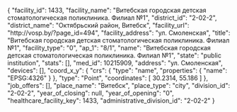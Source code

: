 {
    "facility_id": 1433,
    "facility_name": "Витебская городская детская стоматологическая поликлиника. Филиал №1",
    "district_id": "2-02-2",
    "district_name": "Октябрьский район, Витебск",
    "facility_url": "http:\/\/vosp.by\/?page_id=494",
    "facility_address": "ул. Смоленская",
    "title": "Витебская городская детская стоматологическая поликлиника. Филиал №1",
    "facility_type": "0",
    "ap_1": "8\/1",
    "name": "Витебская городская детская стоматологическая поликлиника. Филиал №1",
    "state": "public institution",
    "stats": [],
    "med_id": 10215909,
    "address": "ул. Смоленская",
    "devices": [],
    "coord_x_y": {
        "crs": {
            "type": "name",
            "properties": {
                "name": "EPSG:4326"
            }
        },
        "type": "Point",
        "coordinates": [
            30.2314,
            55.186
        ]
    },
    "job_offers": [],
    "place_name": "Витебск",
    "place_type": "city",
    "division_id": "2-02-2",
    "year_of_closing": null,
    "year_of_opening": "0",
    "healthcare_facility_key": 1433,
    "administrative_division_id": "2-02-2"
}